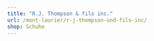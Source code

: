 ```yaml
---
title: "R.J. Thompson & fils inc."
url: /mont-laurier/r-j-thompson-und-fils-inc/
shop: Schuhe
---
```

